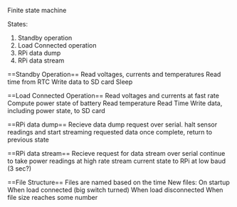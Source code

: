 Finite state machine

States:
1) Standby operation
2) Load Connected operation
3) RPi data dump
4) RPi data stream

==Standby Operation==
Read voltages, currents and temperatures
Read time from RTC
Write data to SD card
Sleep

==Load Connected Operation==
Read voltages and currents at fast rate
Compute power state of battery
Read temperature
Read Time
Write data, including power state, to SD card

==RPi data dump==
Recieve data dump request over serial.
halt sensor readings and start streaming requested data
once complete, return to previous state

==RPi data stream==
Recieve request for data stream over serial
continue to take power readings at high rate
stream current state to RPi at low baud (3 sec?)

==File Structure==
Files are named based on the time
New files:
    On startup
    When load connected (big switch turned)
    When load disconnected
    When file size reaches some number

